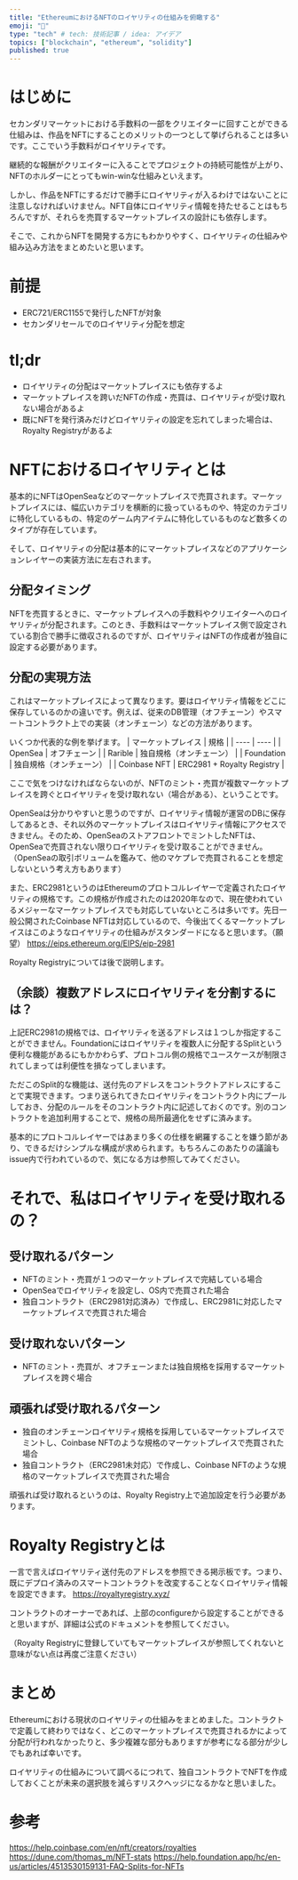 ```yaml
---
title: "EthereumにおけるNFTのロイヤリティの仕組みを俯瞰する"
emoji: "📝"
type: "tech" # tech: 技術記事 / idea: アイデア
topics: ["blockchain", "ethereum", "solidity"]
published: true
---
```


# はじめに
セカンダリマーケットにおける手数料の一部をクリエイターに回すことができる仕組みは、作品をNFTにすることのメリットの一つとして挙げられることは多いです。ここでいう手数料がロイヤリティです。

継続的な報酬がクリエイターに入ることでプロジェクトの持続可能性が上がり、NFTのホルダーにとってもwin-winな仕組みといえます。

しかし、作品をNFTにするだけで勝手にロイヤリティが入るわけではないことに注意しなければいけません。NFT自体にロイヤリティ情報を持たせることはもちろんですが、それらを売買するマーケットプレイスの設計にも依存します。

そこで、これからNFTを開発する方にもわかりやすく、ロイヤリティの仕組みや組み込み方法をまとめたいと思います。

# 前提
- ERC721/ERC1155で発行したNFTが対象
- セカンダリセールでのロイヤリティ分配を想定

# tl;dr
- ロイヤリティの分配はマーケットプレイスにも依存するよ
- マーケットプレイスを跨いだNFTの作成・売買は、ロイヤリティが受け取れない場合があるよ
- 既にNFTを発行済みだけどロイヤリティの設定を忘れてしまった場合は、Royalty Registryがあるよ

# NFTにおけるロイヤリティとは
基本的にNFTはOpenSeaなどのマーケットプレイスで売買されます。マーケットプレイスには、幅広いカテゴリを横断的に扱っているものや、特定のカテゴリに特化しているもの、特定のゲーム内アイテムに特化しているものなど数多くのタイプが存在しています。

そして、ロイヤリティの分配は基本的にマーケットプレイスなどのアプリケーションレイヤーの実装方法に左右されます。

## 分配タイミング
NFTを売買するときに、マーケットプレイスへの手数料やクリエイターへのロイヤリティが分配されます。このとき、手数料はマーケットプレイス側で設定されている割合で勝手に徴収されるのですが、ロイヤリティはNFTの作成者が独自に設定する必要があります。

## 分配の実現方法
これはマーケットプレイスによって異なります。要はロイヤリティ情報をどこに保存しているのかの違いです。例えば、従来のDB管理（オフチェーン）やスマートコントラクト上での実装（オンチェーン）などの方法があります。

いくつか代表的な例を挙げます。
| マーケットプレイス | 規格 |
| ---- | ---- |
| OpenSea | オフチェーン |
| Rarible | 独自規格（オンチェーン） |
| Foundation | 独自規格（オンチェーン） |
| Coinbase NFT | ERC2981 + Royalty Registry |

ここで気をつけなければならないのが、NFTのミント・売買が複数マーケットプレイスを跨ぐとロイヤリティを受け取れない（場合がある）、ということです。

OpenSeaは分かりやすいと思うのですが、ロイヤリティ情報が運営のDBに保存してあるとき、それ以外のマーケットプレイスはロイヤリティ情報にアクセスできません。そのため、OpenSeaのストアフロントでミントしたNFTは、OpenSeaで売買されない限りロイヤリティを受け取ることができません。（OpenSeaの取引ボリュームを鑑みて、他のマケプレで売買されることを想定しないという考え方もあります）

また、ERC2981というのはEthereumのプロトコルレイヤーで定義されたロイヤリティの規格です。この規格が作成されたのは2020年なので、現在使われているメジャーなマーケットプレイスでも対応していないところは多いです。先日一般公開されたCoinbase NFTは対応しているので、今後出てくるマーケットプレイスはこのようなロイヤリティの仕組みがスタンダードになると思います。（願望）
https://eips.ethereum.org/EIPS/eip-2981

Royalty Registryについては後で説明します。

## （余談）複数アドレスにロイヤリティを分割するには？
上記ERC2981の規格では、ロイヤリティを送るアドレスは１つしか指定することができません。Foundationにはロイヤリティを複数人に分配するSplitという便利な機能があるにもかかわらず、プロトコル側の規格でユースケースが制限されてしまっては利便性を損なってしまいます。

ただこのSplit的な機能は、送付先のアドレスをコントラクトアドレスにすることで実現できます。つまり送られてきたロイヤリティをコントラクト内にプールしておき、分配のルールをそのコントラクト内に記述しておくのです。別のコントラクトを追加利用することで、規格の局所最適化をせずに済みます。

基本的にプロトコルレイヤーではあまり多くの仕様を網羅することを嫌う節があり、できるだけシンプルな構成が求められます。もちろんこのあたりの議論もissue内で行われているので、気になる方は参照してみてください。

# それで、私はロイヤリティを受け取れるの？
## 受け取れるパターン
- NFTのミント・売買が１つのマーケットプレイスで完結している場合
- OpenSeaでロイヤリティを設定し、OS内で売買された場合
- 独自コントラクト（ERC2981対応済み）で作成し、ERC2981に対応したマーケットプレイスで売買された場合

## 受け取れないパターン
- NFTのミント・売買が、オフチェーンまたは独自規格を採用するマーケットプレイスを跨ぐ場合

## 頑張れば受け取れるパターン
- 独自のオンチェーンロイヤリティ規格を採用しているマーケットプレイスでミントし、Coinbase NFTのような規格のマーケットプレイスで売買された場合
- 独自コントラクト（ERC2981未対応）で作成し、Coinbase NFTのような規格のマーケットプレイスで売買された場合

頑張れば受け取れるというのは、Royalty Registry上で追加設定を行う必要があります。

# Royalty Registryとは
一言で言えばロイヤリティ送付先のアドレスを参照できる掲示板です。つまり、既にデプロイ済みのスマートコントラクトを改変することなくロイヤリティ情報を設定できます。
https://royaltyregistry.xyz/

コントラクトのオーナーであれば、上部のconfigureから設定することができると思いますが、詳細は公式のドキュメントを参照してください。

（Royalty Registryに登録していてもマーケットプレイスが参照してくれないと意味がない点は再度ご注意ください）

# まとめ
Ethereumにおける現状のロイヤリティの仕組みをまとめました。コントラクトで定義して終わりではなく、どこのマーケットプレイスで売買されるかによって分配が行われなかったりと、多少複雑な部分もありますが参考になる部分が少しでもあれば幸いです。

ロイヤリティの仕組みについて調べるにつれて、独自コントラクトでNFTを作成しておくことが未来の選択肢を減らすリスクヘッジになるかなと思いました。

# 参考
https://help.coinbase.com/en/nft/creators/royalties
https://dune.com/thomas_m/NFT-stats
https://help.foundation.app/hc/en-us/articles/4513530159131-FAQ-Splits-for-NFTs
